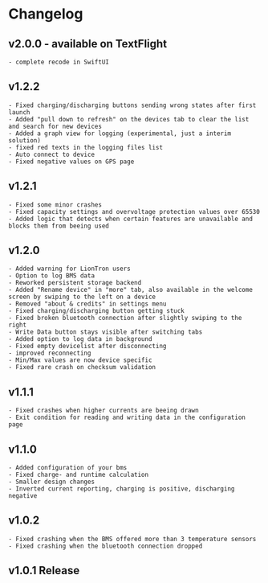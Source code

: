 # Changelog
## v2.0.0 - available on TextFlight
	- complete recode in SwiftUI

## v1.2.2
	- Fixed charging/discharging buttons sending wrong states after first launch
	- Added "pull down to refresh" on the devices tab to clear the list and search for new devices
	- Added a graph view for logging (experimental, just a interim solution)
	- fixed red texts in the logging files list
	- Auto connect to device
	- Fixed negative values on GPS page

## v1.2.1
    - Fixed some minor crashes
    - Fixed capacity settings and overvoltage protection values over 65530
    - Added logic that detects when certain features are unavailable and blocks them from beeing used

## v1.2.0
    - Added warning for LionTron users
	- Option to log BMS data
	- Reworked persistent storage backend
	- Added "Rename device" in "more" tab, also available in the welcome screen by swiping to the left on a device
	- Removed "about & credits" in settings menu
	- Fixed charging/discharging button getting stuck
	- Fixed broken bluetooth connection after slightly swiping to the right
	- Write Data button stays visible after switching tabs
	- Added option to log data in background
    - Fixed empty devicelist after disconnecting
    - improved reconnecting
    - Min/Max values are now device specific
    - Fixed rare crash on checksum validation
## v1.1.1
	- Fixed crashes when higher currents are beeing drawn
	- Exit condition for reading and writing data in the configuration page

## v1.1.0
	- Added configuration of your bms
	- Fixed charge- and runtime calculation
	- Smaller design changes
	- Inverted current reporting, charging is positive, discharging negative

## v1.0.2
	- Fixed crashing when the BMS offered more than 3 temperature sensors
	- Fixed crashing when the bluetooth connection dropped

## v1.0.1 Release
